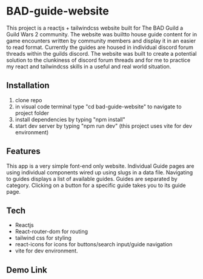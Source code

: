 # BAD-guide-website

This project is a reactjs + tailwindcss website built for The BAD Guild a Guild Wars 2 community. The website was builtto house guide content for in game encounters written by community members and display it in an easier to read format. Currently the guides are housed in individual discord forum threads within the guilds discord. The website was built to create a potential solution to the clunkiness of discord forum threads and for me to practice my react and tailwindcss skills in a useful and real world situation.

## Installation

1. clone repo
2. in visual code terminal type "cd bad-guide-website" to navigate to project folder
3. install dependencies by typing "npm install"
4. start dev server by typing "npm run dev" (this project uses vite for dev environment)

## Features

This app is a very simple font-end only website. Individual Guide pages are using individual components wired up using slugs in a data file. Navigating to guides displays a list of available guides. Guides are separated by category. Clicking on a button for a specific guide takes you to its guide page.

## Tech

- Reactjs
- React-router-dom for routing
- tailwind css for styling
- react-icons for icons for buttons/search input/guide navigation
- vite for dev environment.

## Demo Link
